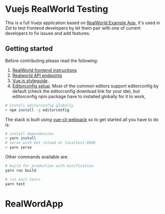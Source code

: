 
# Vuejs RealWorld Testing

This is a full Vuejs application based on [RealWorld Example App](https://github.com/gothinkster/vue-realworld-example-app),
it's used in Zid to test frontend developers by let them pair with one of current developers to fix issues and add features.

## Getting started
Before contributing please read the following:

1. [RealWorld frontend instructions](https://github.com/gothinkster/realworld-starter-kit/blob/master/FRONTEND_INSTRUCTIONS.md)
2. [Realworld API endpoints](https://github.com/gothinkster/realworld/tree/master/api)
3. [Vue.js styleguide](https://vuejs.org/v2/style-guide/index.html).
4. [Editorconfig setup](https://editorconfig.org/#download). Most of the common editors support editorconfig by default (check the editorconfig download link for your ide), but editorconfig npm package have to installed globally for it to work,

```bash
# install editorconfig globally
> npm install -g editorconfig
```

The stack is built using [vue-cli webpack](https://github.com/vuejs-templates/webpack) so to get started all you have to do is:

``` bash
# install dependencies
> yarn install
# serve with hot reload at localhost:8080
> yarn serve
```

Other commands available are:

``` bash
# build for production with minification
yarn run build

# run unit tests
yarn test
```

# RealWordApp
